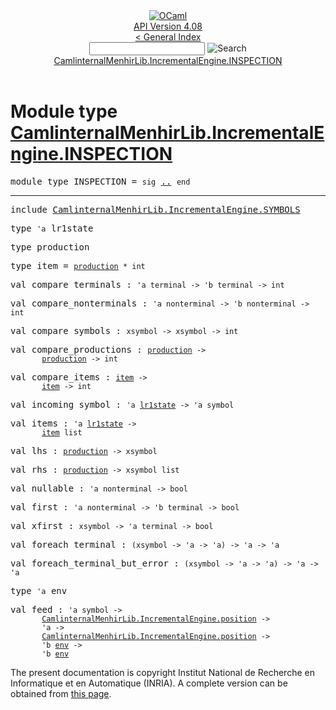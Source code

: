 <!-- ((! set title API !)) ((! set documentation !)) ((! set api !)) ((! set nobreadcrumb !)) -->
<div class="api"><header><nav class="toc brand"><a class="brand" href="https://ocaml.org/"><img src="colour-logo-gray.svg" class="svg" alt="OCaml"></a></nav><nav class="toc"><div class="toc_version"><a href="/docs" id="version-select">API Version 4.08</a></div><a href="index.html">&lt; General Index</a><div class="api_search"><input type="text" name="apisearch" id="api_search" oninput="mySearch(false);" onkeypress="this.oninput();" onclick="this.oninput();" onpaste="this.oninput();">
<img src="search_icon.svg" alt="Search" class="svg" onclick="mySearch(false)"></div>
<div id="search_results"></div><div class="toc_title"><a href="#top">CamlinternalMenhirLib.IncrementalEngine.INSPECTION</a></div><ul></ul></nav></header>

<h1>Module type <a href="type_CamlinternalMenhirLib.IncrementalEngine.INSPECTION.html">CamlinternalMenhirLib.IncrementalEngine.INSPECTION</a></h1>

<pre><span id="MODULETYPEINSPECTION"><span class="keyword">module type</span> INSPECTION</span> = <code class="code"><span class="keyword">sig</span></code> <a href="CamlinternalMenhirLib.IncrementalEngine.INSPECTION.html">..</a> <code class="code"><span class="keyword">end</span></code></pre><hr width="100%">

<pre><span class="keyword">include</span> <a href="CamlinternalMenhirLib.IncrementalEngine.SYMBOLS.html">CamlinternalMenhirLib.IncrementalEngine.SYMBOLS</a></pre>

<pre><span id="TYPElr1state"><span class="keyword">type</span> <code class="type">'a</code> lr1state</span> </pre>


<pre><span id="TYPEproduction"><span class="keyword">type</span> <code class="type"></code>production</span> </pre>


<pre><span id="TYPEitem"><span class="keyword">type</span> <code class="type"></code>item</span> = <code class="type"><a href="CamlinternalMenhirLib.IncrementalEngine.INSPECTION.html#TYPEproduction">production</a> * int</code> </pre>


<pre><span id="VALcompare_terminals"><span class="keyword">val</span> compare_terminals</span> : <code class="type">'a terminal -&gt; 'b terminal -&gt; int</code></pre>
<pre><span id="VALcompare_nonterminals"><span class="keyword">val</span> compare_nonterminals</span> : <code class="type">'a nonterminal -&gt; 'b nonterminal -&gt; int</code></pre>
<pre><span id="VALcompare_symbols"><span class="keyword">val</span> compare_symbols</span> : <code class="type">xsymbol -&gt; xsymbol -&gt; int</code></pre>
<pre><span id="VALcompare_productions"><span class="keyword">val</span> compare_productions</span> : <code class="type"><a href="CamlinternalMenhirLib.IncrementalEngine.INSPECTION.html#TYPEproduction">production</a> -&gt;<br>       <a href="CamlinternalMenhirLib.IncrementalEngine.INSPECTION.html#TYPEproduction">production</a> -&gt; int</code></pre>
<pre><span id="VALcompare_items"><span class="keyword">val</span> compare_items</span> : <code class="type"><a href="CamlinternalMenhirLib.IncrementalEngine.INSPECTION.html#TYPEitem">item</a> -&gt;<br>       <a href="CamlinternalMenhirLib.IncrementalEngine.INSPECTION.html#TYPEitem">item</a> -&gt; int</code></pre>
<pre><span id="VALincoming_symbol"><span class="keyword">val</span> incoming_symbol</span> : <code class="type">'a <a href="CamlinternalMenhirLib.IncrementalEngine.INSPECTION.html#TYPElr1state">lr1state</a> -&gt; 'a symbol</code></pre>
<pre><span id="VALitems"><span class="keyword">val</span> items</span> : <code class="type">'a <a href="CamlinternalMenhirLib.IncrementalEngine.INSPECTION.html#TYPElr1state">lr1state</a> -&gt;<br>       <a href="CamlinternalMenhirLib.IncrementalEngine.INSPECTION.html#TYPEitem">item</a> list</code></pre>
<pre><span id="VALlhs"><span class="keyword">val</span> lhs</span> : <code class="type"><a href="CamlinternalMenhirLib.IncrementalEngine.INSPECTION.html#TYPEproduction">production</a> -&gt; xsymbol</code></pre>
<pre><span id="VALrhs"><span class="keyword">val</span> rhs</span> : <code class="type"><a href="CamlinternalMenhirLib.IncrementalEngine.INSPECTION.html#TYPEproduction">production</a> -&gt; xsymbol list</code></pre>
<pre><span id="VALnullable"><span class="keyword">val</span> nullable</span> : <code class="type">'a nonterminal -&gt; bool</code></pre>
<pre><span id="VALfirst"><span class="keyword">val</span> first</span> : <code class="type">'a nonterminal -&gt; 'b terminal -&gt; bool</code></pre>
<pre><span id="VALxfirst"><span class="keyword">val</span> xfirst</span> : <code class="type">xsymbol -&gt; 'a terminal -&gt; bool</code></pre>
<pre><span id="VALforeach_terminal"><span class="keyword">val</span> foreach_terminal</span> : <code class="type">(xsymbol -&gt; 'a -&gt; 'a) -&gt; 'a -&gt; 'a</code></pre>
<pre><span id="VALforeach_terminal_but_error"><span class="keyword">val</span> foreach_terminal_but_error</span> : <code class="type">(xsymbol -&gt; 'a -&gt; 'a) -&gt; 'a -&gt; 'a</code></pre>
<pre><span id="TYPEenv"><span class="keyword">type</span> <code class="type">'a</code> env</span> </pre>


<pre><span id="VALfeed"><span class="keyword">val</span> feed</span> : <code class="type">'a symbol -&gt;<br>       <a href="CamlinternalMenhirLib.IncrementalEngine.html#TYPEposition">CamlinternalMenhirLib.IncrementalEngine.position</a> -&gt;<br>       'a -&gt;<br>       <a href="CamlinternalMenhirLib.IncrementalEngine.html#TYPEposition">CamlinternalMenhirLib.IncrementalEngine.position</a> -&gt;<br>       'b <a href="CamlinternalMenhirLib.IncrementalEngine.INSPECTION.html#TYPEenv">env</a> -&gt;<br>       'b <a href="CamlinternalMenhirLib.IncrementalEngine.INSPECTION.html#TYPEenv">env</a></code></pre>
<div class="copyright">The present documentation is copyright Institut National de Recherche en Informatique et en Automatique (INRIA). A complete version can be obtained from <a href="http://caml.inria.fr/pub/docs/manual-ocaml/">this page</a>.</div></div>
